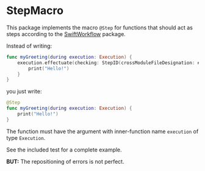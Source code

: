 # StepMacro

This package implements the macro `@Step` for functions that should act as steps according to the [SwiftWorkflow](https://github.com/stefanspringer1/SwiftWorkflow) package.

Instead of writing:

```swift
func myGreeting(during execution: Execution) {
    execution.effectuate(checking: StepID(crossModuleFileDesignation: #file, functionSignature: #function)) {
        print("Hello!")
    }
}
```

you just write:

```swift
@Step
func myGreeting(during execution: Execution) {
    print("Hello!")
}
```

The function must have the argument with inner-function name `execution` of type `Execution`.

See the included test for a complete example.

**BUT:** The repositioning of errors is not perfect.
